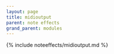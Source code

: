 ```yaml
---
layout: page
title: midioutput
parent: note effects
grand_parent: modules
---
```


{% include noteeffects/midioutput.md %}
